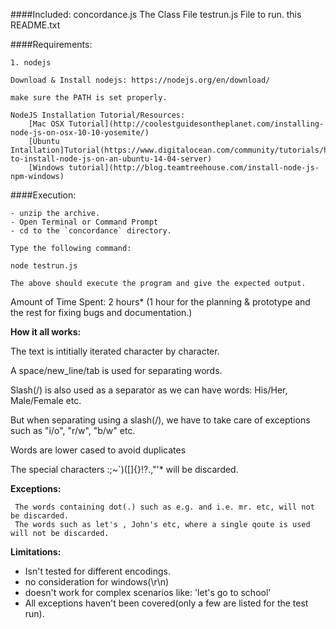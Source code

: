 ####Included:
	concordance.js			The Class File
	testrun.js				File to run.
	this README.txt


####Requirements:

	1. nodejs
	
	Download & Install nodejs: https://nodejs.org/en/download/
	
	make sure the PATH is set properly.
	
	NodeJS Installation Tutorial/Resources:
		[Mac OSX Tutorial](http://coolestguidesontheplanet.com/installing-node-js-on-osx-10-10-yosemite/)
		[Ubuntu Intallation]Tutorial(https://www.digitalocean.com/community/tutorials/how-to-install-node-js-on-an-ubuntu-14-04-server)
		[Windows tutorial](http://blog.teamtreehouse.com/install-node-js-npm-windows)
	
	
####Execution:

	- unzip the archive.
	- Open Terminal or Command Prompt
	- cd to the `concordance` directory.
	
	Type the following command:
	
	node testrun.js
	
	The above should execute the program and give the expected output.
	
Amount of Time Spent: 2 hours* (1 hour for the planning & prototype and the rest for fixing bugs and documentation.)


**How it all works:**

The text is intitially iterated character by character.

A space/new_line/tab is used for separating words.

Slash(/) is also used as a separator as we can have words: His/Her, Male/Female etc.

But when separating using a slash(/), we have to take care of exceptions such as "i/o", "r/w", "b/w" etc.

Words are lower cased to avoid duplicates

The special characters :\;~`)([]{}!?.,"'* will be discarded.

 **Exceptions:**
 
	 The words containing dot(.) such as e.g. and i.e. mr. etc, will not be discarded.
	 The words such as let's , John's etc, where a single qoute is used will not be discarded.
 
**Limitations:**
 
 - Isn't tested for different encodings.
 - no consideration for windows(\r\n)
 - doesn't work for complex scenarios like: 'let's go to school'
 - All exceptions haven't been covered(only a few are listed for the test run).
  

